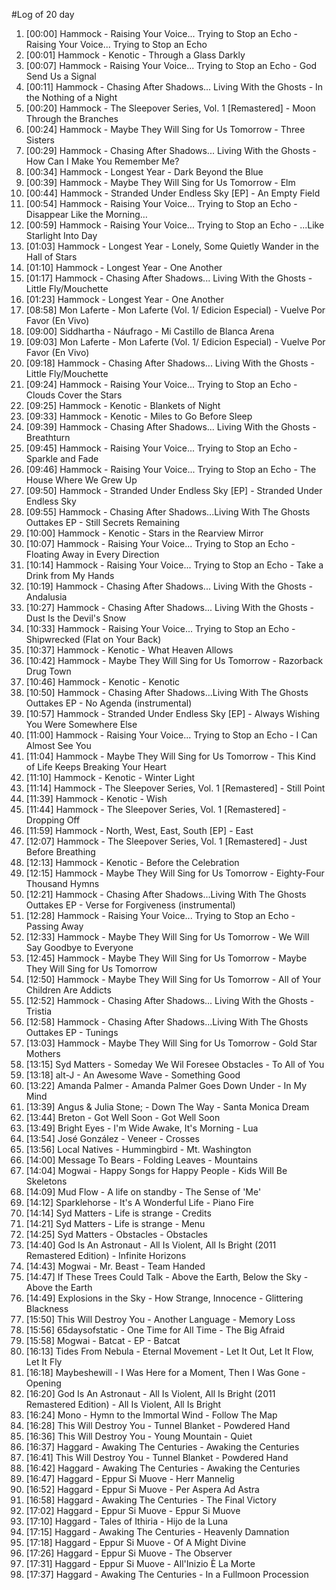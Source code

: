 #Log of 20 day

1. [00:00] Hammock - Raising Your Voice... Trying to Stop an Echo - Raising Your Voice... Trying to Stop an Echo
1. [00:01] Hammock - Kenotic - Through a Glass Darkly
1. [00:07] Hammock - Raising Your Voice... Trying to Stop an Echo - God Send Us a Signal
1. [00:11] Hammock - Chasing After Shadows... Living With the Ghosts - In the Nothing of a Night
1. [00:20] Hammock - The Sleepover Series, Vol. 1 [Remastered] - Moon Through the Branches
1. [00:24] Hammock - Maybe They Will Sing for Us Tomorrow - Three Sisters
1. [00:29] Hammock - Chasing After Shadows... Living With the Ghosts - How Can I Make You Remember Me?
1. [00:34] Hammock - Longest Year - Dark Beyond the Blue
1. [00:39] Hammock - Maybe They Will Sing for Us Tomorrow - Elm
1. [00:44] Hammock - Stranded Under Endless Sky [EP] - An Empty Field
1. [00:54] Hammock - Raising Your Voice... Trying to Stop an Echo - Disappear Like the Morning…
1. [00:59] Hammock - Raising Your Voice... Trying to Stop an Echo - ...Like Starlight Into Day
1. [01:03] Hammock - Longest Year - Lonely, Some Quietly Wander in the Hall of Stars
1. [01:10] Hammock - Longest Year - One Another
1. [01:17] Hammock - Chasing After Shadows... Living With the Ghosts - Little Fly/Mouchette
1. [01:23] Hammock - Longest Year - One Another
1. [08:58] Mon Laferte - Mon Laferte (Vol. 1/ Edicion Especial) - Vuelve Por Favor (En Vivo)
1. [09:00] Siddhartha - Náufrago - Mi Castillo de Blanca Arena
1. [09:03] Mon Laferte - Mon Laferte (Vol. 1/ Edicion Especial) - Vuelve Por Favor (En Vivo)
1. [09:18] Hammock - Chasing After Shadows... Living With the Ghosts - Little Fly/Mouchette
1. [09:24] Hammock - Raising Your Voice... Trying to Stop an Echo - Clouds Cover the Stars
1. [09:25] Hammock - Kenotic - Blankets of Night
1. [09:33] Hammock - Kenotic - Miles to Go Before Sleep
1. [09:39] Hammock - Chasing After Shadows... Living With the Ghosts - Breathturn
1. [09:45] Hammock - Raising Your Voice... Trying to Stop an Echo - Sparkle and Fade
1. [09:46] Hammock - Raising Your Voice... Trying to Stop an Echo - The House Where We Grew Up
1. [09:50] Hammock - Stranded Under Endless Sky [EP] - Stranded Under Endless Sky
1. [09:55] Hammock - Chasing After Shadows...Living With The Ghosts Outtakes EP - Still Secrets Remaining
1. [10:00] Hammock - Kenotic - Stars in the Rearview Mirror
1. [10:07] Hammock - Raising Your Voice... Trying to Stop an Echo - Floating Away in Every Direction
1. [10:14] Hammock - Raising Your Voice... Trying to Stop an Echo - Take a Drink from My Hands
1. [10:19] Hammock - Chasing After Shadows... Living With the Ghosts - Andalusia
1. [10:27] Hammock - Chasing After Shadows... Living With the Ghosts - Dust Is the Devil's Snow
1. [10:33] Hammock - Raising Your Voice... Trying to Stop an Echo - Shipwrecked (Flat on Your Back)
1. [10:37] Hammock - Kenotic - What Heaven Allows
1. [10:42] Hammock - Maybe They Will Sing for Us Tomorrow - Razorback Drug Town
1. [10:46] Hammock - Kenotic - Kenotic
1. [10:50] Hammock - Chasing After Shadows...Living With The Ghosts Outtakes EP - No Agenda (instrumental)
1. [10:57] Hammock - Stranded Under Endless Sky [EP] - Always Wishing You Were Somewhere Else
1. [11:00] Hammock - Raising Your Voice... Trying to Stop an Echo - I Can Almost See You
1. [11:04] Hammock - Maybe They Will Sing for Us Tomorrow - This Kind of Life Keeps Breaking Your Heart
1. [11:10] Hammock - Kenotic - Winter Light
1. [11:14] Hammock - The Sleepover Series, Vol. 1 [Remastered] - Still Point
1. [11:39] Hammock - Kenotic - Wish
1. [11:44] Hammock - The Sleepover Series, Vol. 1 [Remastered] - Dropping Off
1. [11:59] Hammock - North, West, East, South [EP] - East
1. [12:07] Hammock - The Sleepover Series, Vol. 1 [Remastered] - Just Before Breathing
1. [12:13] Hammock - Kenotic - Before the Celebration
1. [12:15] Hammock - Maybe They Will Sing for Us Tomorrow - Eighty-Four Thousand Hymns
1. [12:21] Hammock - Chasing After Shadows...Living With The Ghosts Outtakes EP - Verse for Forgiveness (instrumental)
1. [12:28] Hammock - Raising Your Voice... Trying to Stop an Echo - Passing Away
1. [12:33] Hammock - Maybe They Will Sing for Us Tomorrow - We Will Say Goodbye to Everyone
1. [12:45] Hammock - Maybe They Will Sing for Us Tomorrow - Maybe They Will Sing for Us Tomorrow
1. [12:50] Hammock - Maybe They Will Sing for Us Tomorrow - All of Your Children Are Addicts
1. [12:52] Hammock - Chasing After Shadows... Living With the Ghosts - Tristia
1. [12:58] Hammock - Chasing After Shadows...Living With The Ghosts Outtakes EP - Tunings
1. [13:03] Hammock - Maybe They Will Sing for Us Tomorrow - Gold Star Mothers
1. [13:15] Syd Matters - Someday We Wil Foresee Obstacles - To All of You
1. [13:18] alt-J - An Awesome Wave - Something Good
1. [13:22] Amanda Palmer - Amanda Palmer Goes Down Under - In My Mind
1. [13:39] Angus & Julia Stone; - Down The Way - Santa Monica Dream
1. [13:44] Breton - Got Well Soon - Got Well Soon
1. [13:49] Bright Eyes - I'm Wide Awake, It's Morning - Lua
1. [13:54] José González - Veneer - Crosses
1. [13:56] Local Natives - Hummingbird - Mt. Washington
1. [14:00] Message To Bears - Folding Leaves - Mountains
1. [14:04] Mogwai - Happy Songs for Happy People - Kids Will Be Skeletons
1. [14:09] Mud Flow - A life on standby - The Sense of 'Me'
1. [14:12] Sparklehorse - It's A Wonderful Life - Piano Fire
1. [14:14] Syd Matters - Life is strange - Credits
1. [14:21] Syd Matters - Life is strange - Menu
1. [14:25] Syd Matters - Obstacles - Obstacles
1. [14:40] God Is An Astronaut - All Is Violent, All Is Bright (2011 Remastered Edition) - Infinite Horizons
1. [14:43] Mogwai - Mr. Beast - Team Handed
1. [14:47] If These Trees Could Talk - Above the Earth, Below the Sky - Above the Earth
1. [14:49] Explosions in the Sky - How Strange, Innocence - Glittering Blackness
1. [15:50] This Will Destroy You - Another Language - Memory Loss
1. [15:56] 65daysofstatic - One Time for All Time - The Big Afraid
1. [15:58] Mogwai - Batcat - EP - Batcat
1. [16:13] Tides From Nebula - Eternal Movement - Let It Out, Let It Flow, Let It Fly
1. [16:18] Maybeshewill - I Was Here for a Moment, Then I Was Gone - Opening
1. [16:20] God Is An Astronaut - All Is Violent, All Is Bright (2011 Remastered Edition) - All Is Violent, All Is Bright
1. [16:24] Mono - Hymn to the Immortal Wind - Follow The Map
1. [16:28] This Will Destroy You - Tunnel Blanket - Powdered Hand
1. [16:36] This Will Destroy You - Young Mountain - Quiet
1. [16:37] Haggard - Awaking The Centuries - Awaking the Centuries
1. [16:41] This Will Destroy You - Tunnel Blanket - Powdered Hand
1. [16:42] Haggard - Awaking The Centuries - Awaking the Centuries
1. [16:47] Haggard - Eppur Si Muove - Herr Mannelig
1. [16:52] Haggard - Eppur Si Muove - Per Aspera Ad Astra
1. [16:58] Haggard - Awaking The Centuries - The Final Victory
1. [17:02] Haggard - Eppur Si Muove - Eppur Si Muove
1. [17:10] Haggard - Tales of Ithiria - Hijo de la Luna
1. [17:15] Haggard - Awaking The Centuries - Heavenly Damnation
1. [17:18] Haggard - Eppur Si Muove - Of A Might Divine
1. [17:26] Haggard - Eppur Si Muove - The Observer
1. [17:31] Haggard - Eppur Si Muove - All'Inizio È La Morte
1. [17:37] Haggard - Awaking The Centuries - In a Fullmoon Procession

